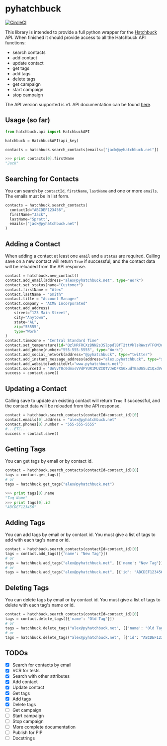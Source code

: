 # pyhatchbuck

[![CircleCI](https://circleci.com/gh/jakesen/pyhatchbuck.svg?style=svg)](https://circleci.com/gh/jakesen/pyhatchbuck)

This library is intended to provide a full python wrapper for the [Hatchbuck][hatchbuck] API. When finished it should provide access to all the Hatchbuck API functions:

* search contacts
* add contact
* update contact
* get tags
* add tags
* delete tags
* get campaign
* start campaign
* stop campaign

The API version supported is v1. API documentation can be found [here][hatchbuck-api-docs].

[hatchbuck]: http://www.hatchbuck.com
[hatchbuck-api-docs]: https://hatchbuck.freshdesk.com/support/solutions/articles/5000578765-hatchbuck-api-documentation

## Usage (so far)

```py
from hatchbuck.api import HatchbuckAPI

hatchbuck = HatchbuckAPI(api_key)

contacts = hatchbuck.search_contacts(emails=["jack@pyhatchbuck.net"])

>>> print contacts[0].firstName
"Jack"
```

## Searching for Contacts

You can search by `contactId`, `firstName`, `lastName` and one or more `emails`. The emails must be in list form.

```py
contacts = hatchbuck.search_contacts(
  contactId="ABCDEF123456",
  firstName="Jack",
  lastName="Spratt",
  emails=["jack@pyhatchbuck.net"]
)
```

## Adding a Contact

When adding a contact at least one `email` and a `status` are required. Calling save on a new contact will return `True` if successful, and the contact data will be reloaded from the API response.

```py
contact = hatchbuck.new_contact()
contact.add_email(address="alex@pyhatchbuck.net", type="Work")
contact.set_status(name="Customer")
contact.firstName = "Alex"
contact.lastName = "Smith"
contact.title = "Account Manager"
contact.company = "ACME Incorporated"
contact.add_address(
    street="123 Main Street",
    city="Anytown",
    state="AL",
    zip="55555",
    type="Work"
)
contact.timezone = "Central Standard Time"
contact.set_temperature(id="QzlHRFRCXzBNN2s3SlppdlBfT2ttVklsRWwzVTFOM3d6SWNJV0xzZkFHODE1")
contact.add_phone(number="555-555-5555", type="Work")
contact.add_social_network(address="@pyhatchbuck", type="twitter")
contact.add_instant_message_address(address="alex.pyhatchbuck", type="skype")
contact.add_website(websiteUrl="www.pyhatchbuck.net")
contact.sourceId = "UnVvT0c0dmxsVVdFYUR1MUZIOTVJeDFXSGxudTBaUG5uZ1QxdVo1aElUVTE1"
success = contact.save()
```

## Updating a Contact

Calling save to update an existing contact will return `True` if successful, and the contact data will be reloaded from the API response.

```py
contact = hatchbuck.search_contacts(contactId=contact_id)[0]
contact.emails[0].address = "alex@pyhatchbuck.net"
contact.phones[0].number = "555-555-5555"
#...ETC...
success = contact.save()
```

## Getting Tags

You can get tags by email or by contact id.

```py
contact = hatchbuck.search_contacts(contactId=contact_id)[0]
tags = contact.get_tags()
# or
tags = hatchbuck.get_tags("alex@pyhatchbuck.net")

>>> print tags[0].name
"Tag Name"
>>> print tags[0].id
"ABCDEF123456"
```

## Adding Tags

You can add tags by email or by contact id. You must give a list of tags to add with each tag's name or id.

```py
contact = hatchbuck.search_contacts(contactId=contact_id)[0]
tags = contact.add_tags([{'name': "New Tag"}])
# or
tags = hatchbuck.add_tags("alex@pyhatchbuck.net", [{'name': "New Tag"}])
# or
tags = hatchbuck.add_tags("alex@pyhatchbuck.net", [{'id': "ABCDEF123456"}])
```

## Deleting Tags

You can delete tags by email or by contact id. You must give a list of tags to delete with each tag's name or id.

```py
contact = hatchbuck.search_contacts(contactId=contact_id)[0]
tags = contact.delete_tags([{'name': "Old Tag"}])
# or
tags = hatchbuck.delete_tags("alex@pyhatchbuck.net", [{'name': "Old Tag"}])
# or
tags = hatchbuck.delete_tags("alex@pyhatchbuck.net", [{'id': "ABCDEF123456"}])
```


## TODOs

- [x] Search for contacts by email
- [x] VCR for tests
- [x] Search with other attributes
- [x] Add contact
- [x] Update contact
- [x] Get tags
- [x] Add tags
- [x] Delete tags
- [ ] Get campaign
- [ ] Start campaign
- [ ] Stop campaign
- [ ] More complete documentation
- [ ] Publish for PIP
- [ ] Docstrings
